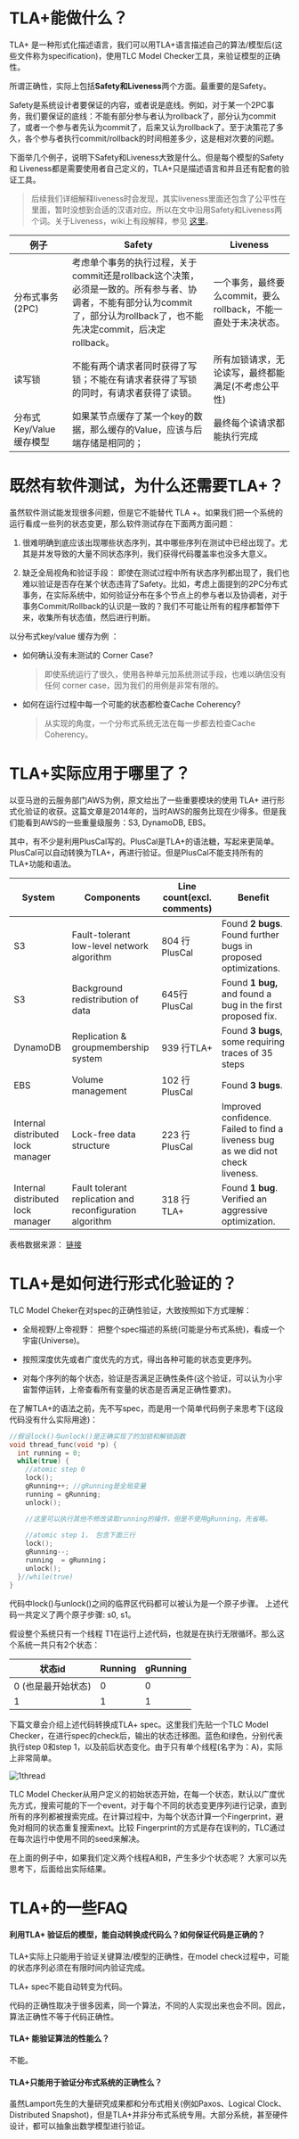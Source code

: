 # TLA+能做什么？

TLA+ 是一种形式化描述语言，我们可以用TLA+语言描述自己的算法/模型后(这些文件称为specification)，使用TLC Model Checker工具，来验证模型的正确性。

所谓正确性，实际上包括**Safety和Liveness**两个方面。最重要的是Safety。

Safety是系统设计者要保证的内容，或者说是底线。例如，对于某一个2PC事务，我们要保证的底线：不能有部分参与者认为rollback了，部分认为commit了，或者一个参与者先认为commit了，后来又认为rollback了。至于决策花了多久，各个参与者执行commit/rollback的时间相差多少，这是相对次要的问题。

下面举几个例子，说明下Safety和Liveness大致是什么。但是每个模型的Safety和 Liveness都是需要使用者自己定义的，TLA+只是描述语言和并且还有配套的验证工具。

> 后续我们详细解释liveness时会发现，其实liveness里面还包含了公平性在里面，暂时没想到合适的汉语对应。所以在文中沿用Safety和Liveness两个词。关于Liveness，wiki上有段解释，参见 [这里](https://en.wikipedia.org/wiki/Liveness)。

| 例子                    | Safety                                                       | Liveness                                                     |
| ----------------------- | ------------------------------------------------------------ | ------------------------------------------------------------ |
| 分布式事务(2PC)         | 考虑单个事务的执行过程，关于commit还是rollback这个决策，必须是一致的。所有参与者、协调者，不能有部分认为commit了，部分认为rollback了，也不能先决定commit，后决定rollback。 | 一个事务，最终要么commit，要么rollback，不能一直处于未决状态。 |
| 读写锁                  | 不能有两个请求者同时获得了写锁；不能在有请求者获得了写锁的同时，有请求者获得了读锁。 | 所有加锁请求，无论读写，最终都能满足(不考虑公平性)           |
| 分布式Key/Value缓存模型 | 如果某节点缓存了某一个key的数据，那么缓存的Value，应该与后端存储是相同的； | 最终每个读请求都能执行完成                                   |



# 既然有软件测试，为什么还需要TLA+？

虽然软件测试能发现很多问题，但是它不能替代 TLA +。如果我们把一个系统的运行看成一些列的状态变更，那么软件测试存在下面两方面问题：

1. 很难明确到底应该出现哪些状态序列，其中哪些序列在测试中已经出现了。尤其是并发导致的大量不同状态序列，我们获得代码覆盖率也没多大意义。

   

2. 缺乏全局视角和验证手段： 即使在测试过程中所有状态序列都出现了，我们也难以验证是否存在某个状态违背了Safety。比如，考虑上面提到的2PC分布式事务，在实际系统中，如何验证分布在多个节点上的参与者以及协调者，对于事务Commit/Rollback的认识是一致的？我们不可能让所有的程序都暂停下来，收集所有状态值，然后进行判断。



以分布式key/value 缓存为例 ：

- 如何确认没有未测试的 Corner Case?

  > 即使系统运行了很久，使用各种单元加系统测试手段，也难以确信没有任何 corner case，因为我们的用例是非常有限的。

- 如何在运行过程中每一个可能的状态都检查Cache Coherency?

  > 从实现的角度，一个分布式系统无法在每一步都去检查Cache Coherency。





# TLA+实际应用于哪里了？

以亚马逊的云服务部门AWS为例，原文给出了一些重要模块的使用 TLA+ 进行形式化验证的收获。这篇文章是2014年的，当时AWS的服务比现在少得多。但是我们能看到AWS的一些重量级服务：S3, DynamoDB, EBS。

其中，有不少是利用PlusCal写的。PlusCal是TLA+的语法糖，写起来更简单。PlusCal可以自动转换为TLA+，再进行验证。但是PlusCal不能支持所有的TLA+功能和语法。

| System                             | Components                                               | Line count(excl. comments) | Benefit                                                      |
| ---------------------------------- | -------------------------------------------------------- | -------------------------- | ------------------------------------------------------------ |
| S3                                 | Fault-tolerant low-level network algorithm               | 804 行PlusCal              | Found **2 bugs**. Found further bugs in proposed optimizations. |
| S3                                 | Background redistribution of data                        | 645行 PlusCal              | Found **1 bug,** and found a bug in the first proposed fix.  |
| DynamoDB                           | Replication & groupmembership system                     | 939 行TLA+                 | Found **3 bugs**, some requiring traces of 35 steps          |
| EBS                                | Volume management                                        | 102 行PlusCal              | Found **3 bugs**.                                            |
| Internal  distributed lock manager | Lock-free data structure                                 | 223 行PlusCal              | Improved confidence. Failed to find a liveness bug as we did not<br/>check liveness. |
| Internal  distributed lock manager | Fault tolerant replication and reconfiguration algorithm | 318 行 TLA+                | Found **1 bug**. Verified an aggressive optimization.        |


表格数据来源： [链接](https://lamport.azurewebsites.net/tla/formal-methods-amazon.pdf)



# TLA+是如何进行形式化验证的？

TLC Model Cheker在对spec的正确性验证，大致按照如下方式理解：

- 全局视野/上帝视野： 把整个spec描述的系统(可能是分布式系统)，看成一个宇宙(Universe)。

- 按照深度优先或者广度优先的方式，得出各种可能的状态变更序列。

- 对每个序列的每个状态，验证是否满足正确性条件(这个验证，可以认为小宇宙暂停运转，上帝查看所有变量的状态是否满足正确性要求)。

在了解TLA+的语法之前，先不写spec，而是用一个简单代码例子来思考下(这段代码没有什么实际用途)：

```c
//假设lock()与unlock()是正确实现了的加锁和解锁函数
void thread_func(void *p) {
  int running = 0;
  while(true) {
    //atomic step 0
    lock(); 
    gRunning++; //gRunning是全局变量
    running = gRunning;
    unlock();

    //这里可以执行其他不修改读取running的操作，但是不使用gRunning。先省略。
    
    //atomic step 1， 包含下面三行
    lock();
    gRunning--;
    running  = gRunning；
    unlock();
  }//while(true)
}
```

代码中lock()与unlock()之间的临界区代码都可以被认为是一个原子步骤。  上述代码一共定义了两个原子步骤: s0, s1。



假设整个系统只有一个线程 T1在运行上述代码，也就是在执行无限循环。那么这个系统一共只有2个状态：

| 状态id             | Running | gRunning |
| ------------------ | ------- | -------- |
| 0 (也是最开始状态) | 0       | 0        |
| 1                  | 1       | 1        |

下篇文章会介绍上述代码转换成TLA+ spec。这里我们先贴一个TLC Model Checker，在进行spec的check后，输出的状态迁移图。蓝色和绿色，分别代表执行step 0和step 1，以及前后状态变化。由于只有单个线程(名字为：A)，实际上非常简单。 



![1thread](https://github.com/db-storage/tla_articls/blob/master/Figures/1thread.jpg)

TLC Model Checker从用户定义的初始状态开始，在每一个状态，默认以广度优先方式，搜索可能的下一个event，对于每个不同的状态变更序列进行记录，直到所有的序列都被搜索完成。在计算过程中，为每个状态计算一个Fingerprint，避免对相同的状态重复搜索next。比较 Fingerprint的方式是存在误判的，TLC通过在每次运行中使用不同的seed来解决。

在上面的例子中，如果我们定义两个线程A和B，产生多少个状态呢？ 大家可以先思考下，后面给出实际结果。



# TLA+的一些FAQ

#### 利用TLA+ 验证后的模型，能自动转换成代码么？如何保证代码是正确的？

TLA+实际上只能用于验证关键算法/模型的正确性，在model check过程中，可能的状态序列必须在有限时间内验证完成。

TLA+ spec不能自动转变为代码。

代码的正确性取决于很多因素，同一个算法，不同的人实现出来也会不同。因此，算法正确性不等于代码正确性。



#### TLA+ 能验证算法的性能么？

不能。



#### TLA+只能用于验证分布式系统的正确性么？

虽然Lamport先生的大量研究成果都和分布式相关(例如Paxos、Logical Clock、Distributed Snapshot)，但是TLA+并非分布式系统专用。大部分系统，甚至硬件设计，都可以抽象出数学模型进行验证。







